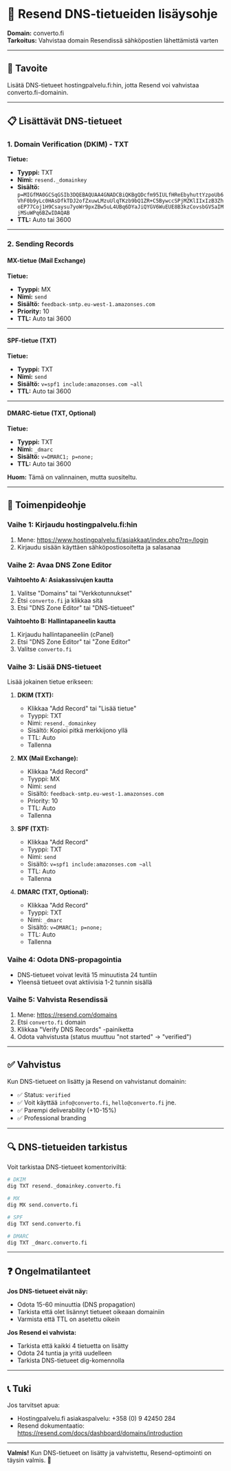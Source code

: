 # 📧 Resend DNS-tietueiden lisäysohje

**Domain:** converto.fi  
**Tarkoitus:** Vahvistaa domain Resendissä sähköpostien lähettämistä varten

---

## 🎯 Tavoite

Lisätä DNS-tietueet hostingpalvelu.fi:hin, jotta Resend voi vahvistaa converto.fi-domainin.

---

## 📋 Lisättävät DNS-tietueet

### **1. Domain Verification (DKIM) - TXT**

**Tietue:**
- **Tyyppi:** TXT
- **Nimi:** `resend._domainkey`
- **Sisältö:** `p=MIGfMA0GCSqGSIb3DQEBAQUAA4GNADCBiQKBgQDcfm95IULfHReEbyhuttYzpoUb6VhF0b9yLc0HAsDfkTDJ2ofZxuwLMzuUlqTKzb9bQ1ZR+C5BywccSPjMZKlIIxIzB3ZhoEP77Coj1H9Csaysu7yoWr9pxZBw5uL4UBq6DYaJiQYGV6WuEUE8B3kzCovsbGVSaIMjMSuWPq6BZwIDAQAB`
- **TTL:** Auto tai 3600

---

### **2. Sending Records**

#### **MX-tietue (Mail Exchange)**

**Tietue:**
- **Tyyppi:** MX
- **Nimi:** `send`
- **Sisältö:** `feedback-smtp.eu-west-1.amazonses.com`
- **Priority:** 10
- **TTL:** Auto tai 3600

---

#### **SPF-tietue (TXT)**

**Tietue:**
- **Tyyppi:** TXT
- **Nimi:** `send`
- **Sisältö:** `v=spf1 include:amazonses.com ~all`
- **TTL:** Auto tai 3600

---

#### **DMARC-tietue (TXT, Optional)**

**Tietue:**
- **Tyyppi:** TXT
- **Nimi:** `_dmarc`
- **Sisältö:** `v=DMARC1; p=none;`
- **TTL:** Auto tai 3600

**Huom:** Tämä on valinnainen, mutta suositeltu.

---

## 🚀 Toimenpideohje

### **Vaihe 1: Kirjaudu hostingpalvelu.fi:hin**

1. Mene: https://www.hostingpalvelu.fi/asiakkaat/index.php?rp=/login
2. Kirjaudu sisään käyttäen sähköpostiosoitetta ja salasanaa

### **Vaihe 2: Avaa DNS Zone Editor**

**Vaihtoehto A: Asiakassivujen kautta**
1. Valitse "Domains" tai "Verkkotunnukset"
2. Etsi `converto.fi` ja klikkaa sitä
3. Etsi "DNS Zone Editor" tai "DNS-tietueet"

**Vaihtoehto B: Hallintapaneelin kautta**
1. Kirjaudu hallintapaneeliin (cPanel)
2. Etsi "DNS Zone Editor" tai "Zone Editor"
3. Valitse `converto.fi`

### **Vaihe 3: Lisää DNS-tietueet**

Lisää jokainen tietue erikseen:

1. **DKIM (TXT):**
   - Klikkaa "Add Record" tai "Lisää tietue"
   - Tyyppi: TXT
   - Nimi: `resend._domainkey`
   - Sisältö: Kopioi pitkä merkkijono yllä
   - TTL: Auto
   - Tallenna

2. **MX (Mail Exchange):**
   - Klikkaa "Add Record"
   - Tyyppi: MX
   - Nimi: `send`
   - Sisältö: `feedback-smtp.eu-west-1.amazonses.com`
   - Priority: 10
   - TTL: Auto
   - Tallenna

3. **SPF (TXT):**
   - Klikkaa "Add Record"
   - Tyyppi: TXT
   - Nimi: `send`
   - Sisältö: `v=spf1 include:amazonses.com ~all`
   - TTL: Auto
   - Tallenna

4. **DMARC (TXT, Optional):**
   - Klikkaa "Add Record"
   - Tyyppi: TXT
   - Nimi: `_dmarc`
   - Sisältö: `v=DMARC1; p=none;`
   - TTL: Auto
   - Tallenna

### **Vaihe 4: Odota DNS-propagointia**

- DNS-tietueet voivat levitä 15 minuutista 24 tuntiin
- Yleensä tietueet ovat aktiivisia 1-2 tunnin sisällä

### **Vaihe 5: Vahvista Resendissä**

1. Mene: https://resend.com/domains
2. Etsi `converto.fi` domain
3. Klikkaa "Verify DNS Records" -painiketta
4. Odota vahvistusta (status muuttuu "not started" → "verified")

---

## ✅ Vahvistus

Kun DNS-tietueet on lisätty ja Resend on vahvistanut domainin:

- ✅ Status: `verified`
- ✅ Voit käyttää `info@converto.fi`, `hello@converto.fi` jne.
- ✅ Parempi deliverability (+10-15%)
- ✅ Professional branding

---

## 🔍 DNS-tietueiden tarkistus

Voit tarkistaa DNS-tietueet komentoriviltä:

```bash
# DKIM
dig TXT resend._domainkey.converto.fi

# MX
dig MX send.converto.fi

# SPF
dig TXT send.converto.fi

# DMARC
dig TXT _dmarc.converto.fi
```

---

## ❓ Ongelmatilanteet

**Jos DNS-tietueet eivät näy:**
- Odota 15-60 minuuttia (DNS propagation)
- Tarkista että olet lisännyt tietueet oikeaan domainiin
- Varmista että TTL on asetettu oikein

**Jos Resend ei vahvista:**
- Tarkista että kaikki 4 tietuetta on lisätty
- Odota 24 tuntia ja yritä uudelleen
- Tarkista DNS-tietueet dig-komennolla

---

## 📞 Tuki

Jos tarvitset apua:
- Hostingpalvelu.fi asiakaspalvelu: +358 (0) 9 42450 284
- Resend dokumentaatio: https://resend.com/docs/dashboard/domains/introduction

---

**Valmis!** Kun DNS-tietueet on lisätty ja vahvistettu, Resend-optimointi on täysin valmis. 🎉

